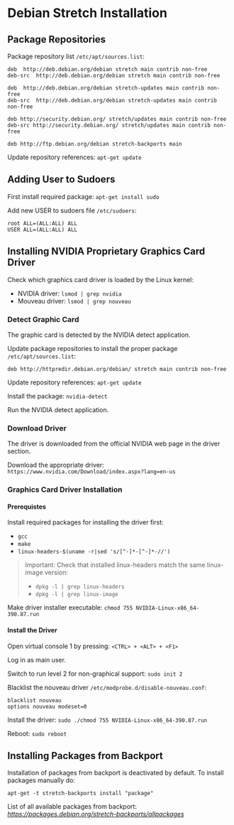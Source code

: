 # Debian Stretch Installation

## Package Repositories

Package repository list `/etc/apt/sources.list`:

```
deb  http://deb.debian.org/debian stretch main contrib non-free
deb-src  http://deb.debian.org/debian stretch main contrib non-free

deb  http://deb.debian.org/debian stretch-updates main contrib non-free
deb-src  http://deb.debian.org/debian stretch-updates main contrib non-free

deb http://security.debian.org/ stretch/updates main contrib non-free
deb-src http://security.debian.org/ stretch/updates main contrib non-free

deb http://ftp.debian.org/debian stretch-backports main
```

Update repository references: `apt-get update`

## Adding User to Sudoers

First install required package: `apt-get install sudo`

Add new USER to sudoers file `/etc/sudoers`:  

```
root ALL=(ALL:ALL) ALL
USER ALL=(ALL:ALL) ALL
```


## Installing NVIDIA Proprietary Graphics Card Driver

Check which graphics card driver is loaded by the Linux kernel:

* NVIDIA driver: `lsmod | grep nvidia`
* Mouveau driver: `lsmod | grep nouveau`

### Detect Graphic Card

The graphic card is detected by the NVIDIA detect application.

Update package repositories to install the proper package `/etc/apt/sources.list`:  
```
deb http://httpredir.debian.org/debian/ stretch main contrib non-free
```

Update repository references: `apt-get update`

Install the package: `nvidia-detect`

Run the NVIDIA detect application.

### Download Driver

The driver is downloaded from the official NVIDIA web page in the driver section.

Download the appropriate driver: `https://www.nvidia.com/Download/index.aspx?lang=en-us`

### Graphics Card Driver Installation

#### Prerequistes

Install required packages for installing the driver first:  
* `gcc`
* `make`
* `linux-headers-$(uname -r|sed 's/[^-]*-[^-]*-//')`

> Important: Check that installed linux-headers match the same linux-image version:
> * `dpkg -l | grep linux-headers` 
> * `dpkg -l | grep linux-image`

Make driver installer executable: `chmod 755 NVIDIA-Linux-x86_64-390.87.run`  

#### Install the Driver

Open virtual console 1 by pressing: `<CTRL> + <ALT> + <F1>`  

Log in as main user.  

Switch to run level 2 for non-graphical support: `sudo init 2`  

Blacklist the nouveau driver `/etc/modprobe.d/disable-nouveau.conf`:  
```
blacklist nouveau
options nouveau modeset=0
```

Install the driver: `sudo ./chmod 755 NVIDIA-Linux-x86_64-390.87.run`

Reboot: `sudo reboot`

## Installing Packages from Backport

Installation of packages from backport is deactivated by default.
To install packages manually do:
```
apt-get -t stretch-backports install "package"
```

List of all available packages from backport:
_https://packages.debian.org/stretch-backports/allpackages_
